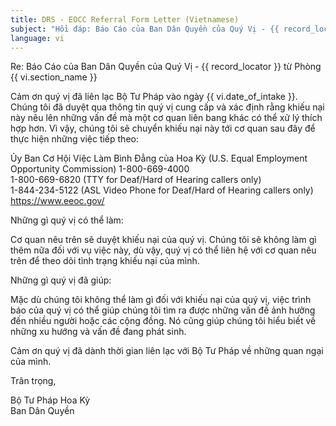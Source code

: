 ```yaml
---
title: DRS - EOCC Referral Form Letter (Vietnamese)
subject: "Hồi đáp: Báo Cáo của Ban Dân Quyền của Quý Vị - {{ record_locator }} từ Phòng {{ vi.section_name }}"
language: vi
---
```

Re:		Báo Cáo của Ban Dân Quyền của Quý Vị - {{ record_locator }} từ Phòng {{ vi.section_name }}

Cảm ơn quý vị đã liên lạc Bộ Tư Pháp vào ngày {{ vi.date_of_intake }}. Chúng tôi đã duyệt qua thông tin quý vị cung cấp và xác định rằng khiếu nại này nêu lên những vấn đề mà một cơ quan liên bang khác có thể xử lý thích hợp hơn. Vì vậy, chúng tôi sẽ chuyển khiếu nại này tới cơ quan sau đây để thực hiện những việc tiếp theo:

Ủy Ban Cơ Hội Việc Làm Bình Đẳng của Hoa Kỳ (U.S. Equal Employment Opportunity Commission)
1-800-669-4000  
1-800-669-6820 (TTY for Deaf/Hard of Hearing callers only)  
1-844-234-5122 (ASL Video Phone for Deaf/Hard of Hearing callers only)  
https://www.eeoc.gov/

Những gì quý vị có thể làm:

Cơ quan nêu trên sẽ duyệt khiếu nại của quý vị. Chúng tôi sẽ không làm gì thêm nữa đối với vụ việc này, dù vậy, quý vị có thể liên hệ với cơ quan nêu trên để theo dõi tình trạng khiếu nại của mình.

Những gì quý vị đã giúp:

Mặc dù chúng tôi không thể làm gì đối với khiếu nại của quý vị, việc trình báo của quý vị có thể giúp chúng tôi tìm ra được những vấn đề ảnh hưởng đến nhiều người hoặc các cộng đồng. Nó cũng giúp chúng tôi hiểu biết về những xu hướng và vấn đề đang phát sinh.

Cảm ơn quý vị đã dành thời gian liên lạc với Bộ Tư Pháp về những quan ngại của mình.

Trân trọng,


Bộ Tư Pháp Hoa Kỳ  
Ban Dân Quyền
